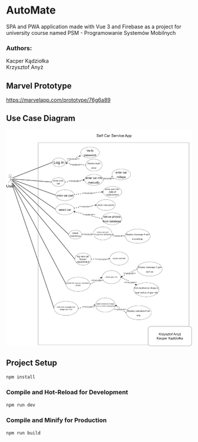 # AutoMate

SPA and PWA application made with Vue 3 and Firebase as a project for university course named PSM - Programowanie Systemów Mobilnych<br />

### Authors:
Kacper Kądziołka<br />
Krzysztof Anyż

## Marvel Prototype

https://marvelapp.com/prototype/76g6a89

## Use Case Diagram

![AutoMate - Diagram of use cases ](https://github.com/kacperkadziolka/psm-automate/blob/main/automate%20diagram.png)

## Project Setup

```sh
npm install
```

### Compile and Hot-Reload for Development

```sh
npm run dev
```

### Compile and Minify for Production

```sh
npm run build
```

